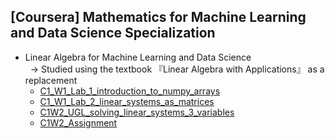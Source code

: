 ## [Coursera] Mathematics for Machine Learning and Data Science Specialization
- Linear Algebra for Machine Learning and Data Science<br>
&nbsp; → Studied using the textbook 『Linear Algebra with Applications』 as a replacement
  - [C1_W1_Lab_1_introduction_to_numpy_arrays](https://github.com/EunByu1/AI_Study/blob/main/Mathematics_for_Machine_Learning_and_Data_Science_Specialization/C1_W1_Lab_1_introduction_to_numpy_arrays.ipynb)
  - [C1_W1_Lab_2_linear_systems_as_matrices](https://github.com/EunByu1/AI_Study/blob/main/Mathematics_for_Machine_Learning_and_Data_Science_Specialization/C1_W1_Lab_2_linear_systems_as_matrices.ipynb)
  - [C1W2_UGL_solving_linear_systems_3_variables](https://github.com/EunByu1/AI_Study/blob/main/Mathematics_for_Machine_Learning_and_Data_Science_Specialization/C1W2_UGL_solving_linear_systems_3_variables.ipynb)
  - [C1W2_Assignment](https://github.com/EunByu1/AI_Study/blob/main/Mathematics_for_Machine_Learning_and_Data_Science_Specialization/C1W2_Assignment.ipynb)
